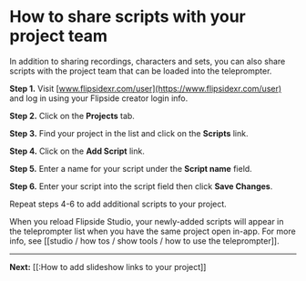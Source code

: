 # How to share scripts with your project team

In addition to sharing recordings, characters and sets, you can also share scripts with the project team that can be loaded into the teleprompter.

**Step 1.** Visit [www.flipsidexr.com/user](https://www.flipsidexr.com/user) and log in using your Flipside creator login info.

**Step 2.** Click on the **Projects** tab.

**Step 3.** Find your project in the list and click on the **Scripts** link.

**Step 4.** Click on the **Add Script** link.

**Step 5.** Enter a name for your script under the **Script name** field.

**Step 6.** Enter your script into the script field then click **Save Changes**.

Repeat steps 4-6 to add additional scripts to your project.

When you reload Flipside Studio, your newly-added scripts will appear in the teleprompter list when you have the same project open in-app. For more info, see [[studio / how tos / show tools / how to use the teleprompter]].

---
**Next:** [[:How to add slideshow links to your project]]
